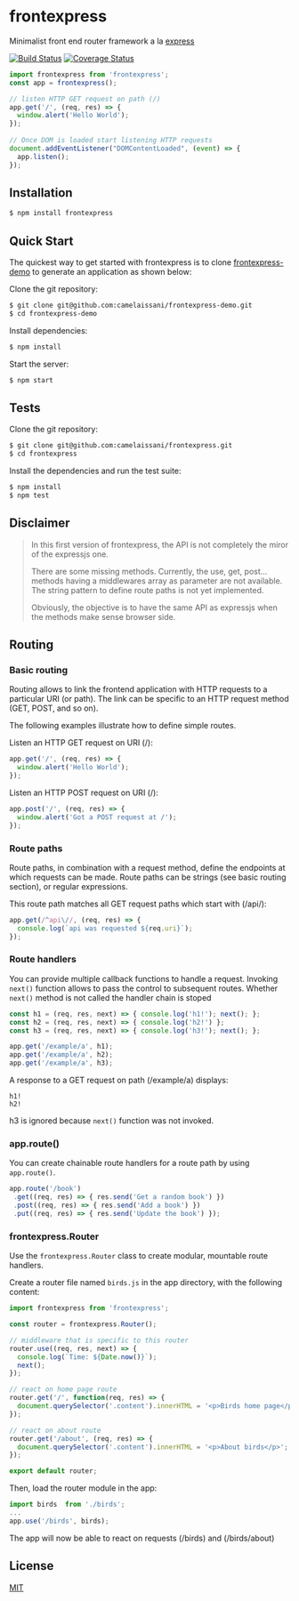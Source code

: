# frontexpress

 Minimalist front end router framework a la [express](http://expressjs.com/)
 
 [![Build Status](https://travis-ci.org/camelaissani/frontexpress.svg?branch=master)](https://travis-ci.org/camelaissani/frontexpress)
 [![Coverage Status](https://coveralls.io/repos/github/camelaissani/frontexpress/badge.svg?branch=master)](https://coveralls.io/github/camelaissani/frontexpress?branch=master)

```js
import frontexpress from 'frontexpress';
const app = frontexpress();

// listen HTTP GET request on path (/)
app.get('/', (req, res) => {
  window.alert('Hello World');
});
 
// Once DOM is loaded start listening HTTP requests
document.addEventListener("DOMContentLoaded", (event) => {
  app.listen();
});
```

## Installation

```bash
$ npm install frontexpress
```

## Quick Start

 The quickest way to get started with frontexpress is to clone [frontexpress-demo](https://github.com/camelaissani/frontexpress-demo) to generate an application as shown below:

 Clone the git repository:
 
```bash
$ git clone git@github.com:camelaissani/frontexpress-demo.git
$ cd frontexpress-demo
```

 Install dependencies:

```bash
$ npm install
```

 Start the server:

```bash
$ npm start
```

## Tests
 
 Clone the git repository:
 
```bash
$ git clone git@github.com:camelaissani/frontexpress.git
$ cd frontexpress
```
 
 Install the dependencies and run the test suite:

```bash
$ npm install
$ npm test
```

## Disclaimer

>
> In this first version of frontexpress, the API is not completely the miror of the expressjs one.
>
> There are some missing methods. Currently, the use, get, post... methods having a middlewares array as parameter are not available.
> The string pattern to define route paths is not yet implemented.
>
> Obviously, the objective is to have the same API as expressjs when the methods make sense browser side.
>

## Routing

### Basic routing

Routing allows to link the frontend application with HTTP requests to a particular URI (or path).
The link can be specific to an HTTP request method (GET, POST, and so on).
 
The following examples illustrate how to define simple routes.
 
Listen an HTTP GET request on URI (/):
 
```js
app.get('/', (req, res) => { 
  window.alert('Hello World'); 
});
```
 
Listen an HTTP POST request on URI (/):
 
```js
app.post('/', (req, res) => { 
  window.alert('Got a POST request at /'); 
});
```

### Route paths
 
Route paths, in combination with a request method, define the endpoints at which requests can be made.
Route paths can be strings (see basic routing section), or regular expressions.
 
This route path matches all GET request paths which start with (/api/):
 
```js
app.get(/^api\//, (req, res) => { 
  console.log(`api was requested ${req.uri}`);
});
```

### Route handlers

You can provide multiple callback functions to handle a request. Invoking ```next()``` function allows to pass the control to subsequent routes.
Whether ```next()``` method is not called the handler chain is stoped

```js
const h1 = (req, res, next) => { console.log('h1!'); next(); };
const h2 = (req, res, next) => { console.log('h2!') };
const h3 = (req, res, next) => { console.log('h3!'); next(); };

app.get('/example/a', h1);
app.get('/example/a', h2);
app.get('/example/a', h3);
```

A response to a GET request on path (/example/a) displays:

```
h1!
h2!
```

h3 is ignored because ```next()``` function was not invoked.

### app.route()

You can create chainable route handlers for a route path by using ```app.route()```.

```js
app.route('/book')
 .get((req, res) => { res.send('Get a random book') })
 .post((req, res) => { res.send('Add a book') })
 .put((req, res) => { res.send('Update the book') });
```

### frontexpress.Router

Use the ```frontexpress.Router``` class to create modular, mountable route handlers.

Create a router file named ```birds.js``` in the app directory, with the following content:

```js
import frontexpress from 'frontexpress';

const router = frontexpress.Router(); 

// middleware that is specific to this router 
router.use((req, res, next) => {
  console.log(`Time: ${Date.now()}`); 
  next(); 
}); 

// react on home page route 
router.get('/', function(req, res) => { 
  document.querySelector('.content').innerHTML = '<p>Birds home page</p>';
}); 

// react on about route 
router.get('/about', (req, res) => { 
  document.querySelector('.content').innerHTML = '<p>About birds</p>'; 
}); 

export default router;
```

Then, load the router module in the app:

```js
import birds  from './birds';
...
app.use('/birds', birds);
```

The app will now be able to react on requests (/birds) and (/birds/about)

## License

 [MIT](LICENSE)
